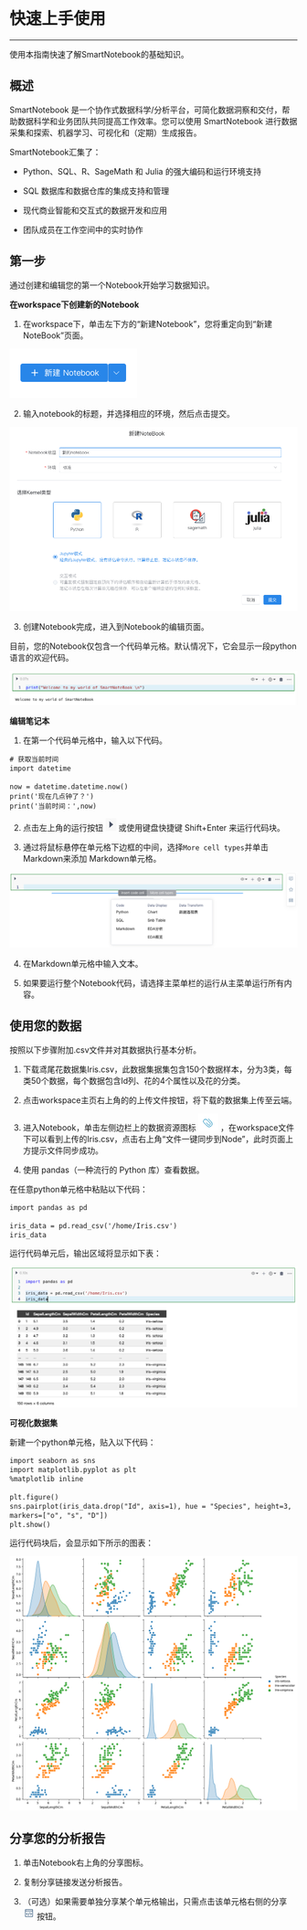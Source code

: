 # 快速上手使用
---

使用本指南快速了解SmartNotebook的基础知识。

## 概述

SmartNotebook 是一个协作式数据科学/分析平台，可简化数据洞察和交付，帮助数据科学和业务团队共同提高工作效率。您可以使用 SmartNotebook 进行数据采集和探索、机器学习、可视化和（定期）生成报告。

SmartNotebook汇集了：

- Python、SQL、R、SageMath 和 Julia 的强大编码和运行环境支持

- SQL 数据库和数据仓库的集成支持和管理

- 现代商业智能和交互式的数据开发和应用

- 团队成员在工作空间中的实时协作


## 第一步

通过创建和编辑您的第一个Notebook开始学习数据知识。

**在workspace下创建新的Notebook**
  
1. 在workspace下，单击左下方的“新建Notebook”，您将重定向到“新建NoteBook”页面。

![图 1](/images/newnotebook.png)  

2. 输入notebook的标题，并选择相应的环境，然后点击提交。

![图 2](/images/%E8%AE%BE%E7%BD%AE%E6%A0%87%E9%A2%98.png)  

3. 创建Notebook完成，进入到Notebook的编辑页面。

目前，您的Notebook仅包含一个代码单元格。默认情况下，它会显示一段python语言的欢迎代码。

![图 3](/images/welcomecode.png)  


**编辑笔记本**

1. 在第一个代码单元格中，输入以下代码。

```
# 获取当前时间
import datetime

now = datetime.datetime.now()
print('现在几点钟了？')
print('当前时间：',now)
```

2. <p>点击左上角的运行按钮 <img src="images/run.png"  style="display: inline-block;" /> 或使用键盘快捷键 Shift+Enter 来运行代码块。</p>

3. 通过将鼠标悬停在单元格下边框的中间，选择`More cell types`并单击Markdown来添加 Markdown单元格。

![图 5](/images/morecelltype.png)  

4. 在Markdown单元格中输入文本。

5. 如果要运行整个Notebook代码，请选择主菜单栏的运行从主菜单运行所有内容。


## 使用您的数据

按照以下步骤附加.csv文件并对其数据执行基本分析。

1. 下载鸢尾花数据集Iris.csv，此数据集据集包含150个数据样本，分为3类，每类50个数据，每个数据包含Id列、花的4个属性以及花的分类。

2. 点击workspace主页右上角的的上传文件按钮，将下载的数据集上传至云端。

3. <p>进入Notebook，单击左侧边栏上的数据资源图标 <img src="images/attachment.png"  style="display: inline-block;" /> ，在workspace文件下可以看到上传的Iris.csv，点击右上角“文件一键同步到Node”，此时页面上方提示文件同步成功。</p>

4. 使用 pandas（一种流行的 Python 库）查看数据。

在任意python单元格中粘贴以下代码：

```
import pandas as pd

iris_data = pd.read_csv('/home/Iris.csv')
iris_data
```

运行代码单元后，输出区域将显示如下表：

![图 8](/images/iristable.png)  

**可视化数据集**

新建一个python单元格，贴入以下代码：

```
import seaborn as sns
import matplotlib.pyplot as plt
%matplotlib inline

plt.figure()
sns.pairplot(iris_data.drop("Id", axis=1), hue = "Species", height=3, markers=["o", "s", "D"])
plt.show()
```
运行代码块后，会显示如下所示的图表：

![图 9](/images/snspic.png)  

## 分享您的分析报告

1. 单击Notebook右上角的分享图标。

2. 复制分享链接发送分析报告。

3. <p>（可选）如果需要单独分享某个单元格输出，只需点击该单元格右侧的分享 <img src="images/sharebutton.png"  style="display: inline-block;" /> 按钮。</p>


